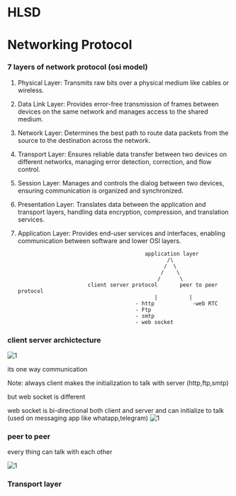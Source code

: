 # HLSD


# Networking Protocol

### 7 layers of network protocol  (osi model)

1) Physical Layer: Transmits raw bits over a physical medium like cables or wireless.
2) Data Link Layer: Provides error-free transmission of frames between devices on the same network and manages access to the shared medium.
3) Network Layer: Determines the best path to route data packets from the source to the destination across the network.
4) Transport Layer: Ensures reliable data transfer between two devices on different networks, managing error detection, correction, and flow control.
5) Session Layer: Manages and controls the dialog between two devices, ensuring communication is organized and synchronized.
6) Presentation Layer: Translates data between the application and transport layers, handling data encryption, compression, and translation services.
7) Application Layer: Provides end-user services and interfaces, enabling communication between software and lower OSI layers.


                                               application layer
                                                      /\
                                                     /  \
                                                    /    \
                                                   /      \
                             client server protocol       peer to peer protocol
                                                  |          |
                                            - http            -web RTC 
                                            - Ftp             
                                            - smtp
                                            - web socket


### client server archictecture

![1](https://github.com/sachit914/HLSD/assets/137917052/84afb168-a2e6-4312-a4c2-256f3cfd7959)

its one way communication

Note: always client makes the initialization to talk with server (http,ftp,smtp)

but web socket is different 

web socket is bi-directional both client and server and can initialize to talk   (used on messaging app like whatapp,telegram)
![1](https://github.com/sachit914/HLSD/assets/137917052/24b9e4e5-8721-4d0e-8df9-70cd6eed90bb)

### peer to peer 

every thing can talk with each other

![1](https://github.com/sachit914/HLSD/assets/137917052/dd570897-389b-44e5-911b-ed44460e9a00)



### Transport layer



